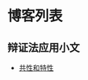 # 博客列表

## 辩证法应用小文

<!-- - [变化和发展](/dialectics/变化和发展.md)
- [对立与统一](/dialectics/对立与统一.md) -->
- [共性和特性](/dialectics/共性和特性.md)
